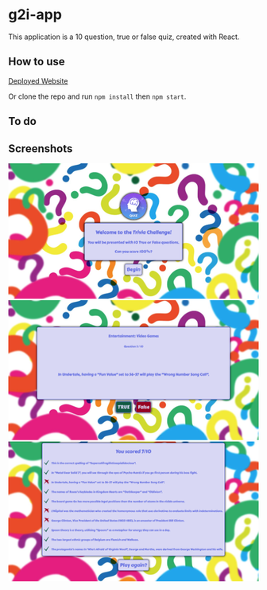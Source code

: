 # g2i-app

This application is a 10 question, true or false quiz, created with React.

## How to use

[Deployed Website](https://jbetancourt8.github.io/g2i-app/)

Or clone the repo and run `npm install` then `npm start`.

## To do

## Screenshots

![screenshot 1](./screenshots/ScreenShot1.png)
![screenshot 2](./screenshots/ScreenShot2.png)
![screenshot 3](./screenshots/ScreenShot3.png)
